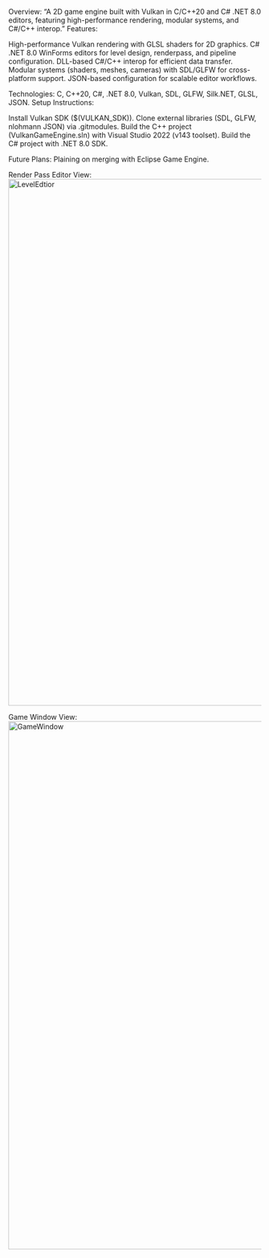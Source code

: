 Overview: “A 2D game engine built with Vulkan in C/C++20 and C# .NET 8.0 editors, featuring high-performance rendering, modular systems, and C#/C++ interop.”
Features:

High-performance Vulkan rendering with GLSL shaders for 2D graphics.
C# .NET 8.0 WinForms editors for level design, renderpass, and pipeline configuration.
DLL-based C#/C++ interop for efficient data transfer.
Modular systems (shaders, meshes, cameras) with SDL/GLFW for cross-platform support.
JSON-based configuration for scalable editor workflows.

Technologies: C, C++20, C#, .NET 8.0, Vulkan, SDL, GLFW, Silk.NET, GLSL, JSON.
Setup Instructions:

Install Vulkan SDK ($(VULKAN_SDK)).
Clone external libraries (SDL, GLFW, nlohmann JSON) via .gitmodules.
Build the C++ project (VulkanGameEngine.sln) with Visual Studio 2022 (v143 toolset).
Build the C# project with .NET 8.0 SDK.

Future Plans: Plaining on merging with Eclipse Game Engine.

Render Pass Editor View:
<img width="1920" height="1049" alt="LevelEdtior" src="https://github.com/user-attachments/assets/636e0026-a185-4eab-891f-42a8c0eccc06" />

Game Window View:
<img width="1920" height="1052" alt="GameWindow" src="https://github.com/user-attachments/assets/3fca9c2b-61e8-4254-b0e0-7614e214fece" />


